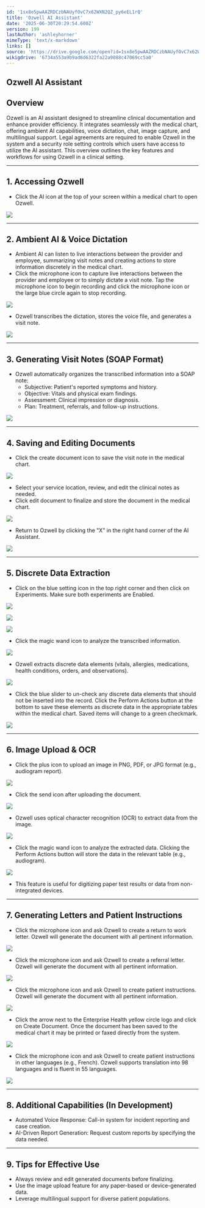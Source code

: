 ```yaml
---
id: '1sx8e5pwAAZRDCzbNAUyfOvC7x62WXN2QZ_py6eEL1rQ'
title: 'Ozwell AI Assistant'
date: '2025-06-30T20:29:54.600Z'
version: 199
lastAuthor: 'ashleyhorner'
mimeType: 'text/x-markdown'
links: []
source: 'https://drive.google.com/open?id=1sx8e5pwAAZRDCzbNAUyfOvC7x62WXN2QZ_py6eEL1rQ'
wikigdrive: '6734a553a9b9ad6d6322fa22a9088c47069cc5a0'
---
```

## Ozwell AI Assistant

## Overview

Ozwell is an AI assistant designed to streamline clinical documentation and enhance provider efficiency. It integrates seamlessly with the medical chart, offering ambient AI capabilities, voice dictation, chat, image capture, and multilingual support. Legal agreements are required to enable Ozwell in the system and a security role setting controls which users have access to utilize the AI assistant. This overview outlines the key features and workflows for using Ozwell in a clinical setting.

___

## 1. Accessing Ozwell

* Click the AI icon at the top of your screen within a medical chart to open Ozwell.

![](../ozwell-ai-assistant.assets/8927a033c81619fe0dfa00da14d01f72.png)

___

## 2. Ambient AI & Voice Dictation

* Ambient AI can listen to live interactions between the provider and employee, summarizing visit notes and creating actions to store information discretely in the medical chart.
* Click the microphone icon to capture live interactions between the provider and employee or to simply dictate a visit note. Tap the microphone icon to begin recording and click the microphone icon or the large blue circle again to stop recording.

![](../ozwell-ai-assistant.assets/b3ad60959b0c8af37036102677da2d50.png)

* Ozwell transcribes the dictation, stores the voice file, and generates a visit note.

![](../ozwell-ai-assistant.assets/0cb002d05cace42b5d94157006f5d59b.png)

___

## 3. Generating Visit Notes (SOAP Format)

* Ozwell automatically organizes the transcribed information into a SOAP note:
    * Subjective: Patient's reported symptoms and history.
    * Objective: Vitals and physical exam findings.
    * Assessment: Clinical impression or diagnosis.
    * Plan: Treatment, referrals, and follow-up instructions.

![](../ozwell-ai-assistant.assets/1277827581d5081144a0347e1b05a0f1.png)

___

## 4. Saving and Editing Documents

* Click the create document icon to save the visit note in the medical chart.

![](../ozwell-ai-assistant.assets/4c1263827bb8d531892f0f1a0907608d.png)

* Select your service location, review, and edit the clinical notes as needed.
* Click edit document to finalize and store the document in the medical chart.

![](../ozwell-ai-assistant.assets/4440183459cd9ff59260024d912205af.png)

* Return to Ozwell by clicking the "X" in the right hand corner of the AI Assistant.

![](../ozwell-ai-assistant.assets/e60cd4f51b5124d6c3715cb3b981fbcb.png)

___

## 5. Discrete Data Extraction

* Click on the blue setting icon in the top right corner and then click on Experiments. Make sure both experiments are Enabled.

![](../ozwell-ai-assistant.assets/bcf759af65fd95798dd5aa7d6b64fdba.png)

![](../ozwell-ai-assistant.assets/f3ec3923df759312cc4e6c2de23113b5.png)

![](../ozwell-ai-assistant.assets/55a0516032703cb463bd4325e9f05d0a.png)

* Click the magic wand icon to analyze the transcribed information.

![](../ozwell-ai-assistant.assets/46ef44ca9f807c2beeace1f624bbdde2.png)

* Ozwell extracts discrete data elements (vitals, allergies, medications, health conditions, orders, and observations).

![](../ozwell-ai-assistant.assets/0eb3a269d88dda2dfd6c70c49c79d9de.png)

* Click the blue slider to un-check any discrete data elements that should not be inserted into the record. Click the Perform Actions button at the bottom to save these elements as discrete data in the appropriate tables within the medical chart. Saved items will change to a green checkmark.

![](../ozwell-ai-assistant.assets/29d4382a1e3a7c94913072463ddebcb1.png)

___

## 6. Image Upload & OCR

* Click the plus icon to upload an image in PNG, PDF, or JPG format (e.g., audiogram report).

![](../ozwell-ai-assistant.assets/5b4d859c485cb418e6659d2a94b9f12e.png)

* Click the send icon after uploading the document.

![](../ozwell-ai-assistant.assets/24b4a831589d14153b6ddd9168121ebb.png)

* Ozwell uses optical character recognition (OCR) to extract data from the image.

![](../ozwell-ai-assistant.assets/0812bd45bc36b0aa8318bb0472d6543b.png)

* Click the magic wand icon to analyze the extracted data. Clicking the Perform Actions button will store the data in the relevant table (e.g., audiogram).

![](../ozwell-ai-assistant.assets/f11a31bb86a0f2f76bd9e769a7c9be74.png)

* This feature is useful for digitizing paper test results or data from non-integrated devices.

___

## 7. Generating Letters and Patient Instructions

* Click the microphone icon and ask Ozwell to create a return to work letter. Ozwell will generate the document with all pertinent information.

![](../ozwell-ai-assistant.assets/a2c689a43959d3e00048af45ba4b556a.png)

* Click the microphone icon and ask Ozwell to create a referral letter. Ozwell will generate the document with all pertinent information.

![](../ozwell-ai-assistant.assets/d8419db76f725d97fc0857da45fc685a.png)

* Click the microphone icon and ask Ozwell to create patient instructions. Ozwell will generate the document with all pertinent information.

![](../ozwell-ai-assistant.assets/9c06f2e017806dffadcb248384ce0f10.png)

* Click the arrow next to the Enterprise Health yellow circle logo and click on Create Document. Once the document has been saved to the medical chart it may be printed or faxed directly from the system.

![](../ozwell-ai-assistant.assets/02fda2269cc1286259e97d3b70bd635b.png)

* Click the microphone icon and ask Ozwell to create patient instructions in other languages (e.g., French). Ozwell supports translation into 98 languages and is fluent in 55 languages.

![](../ozwell-ai-assistant.assets/721a6ab2f33a5fde7cf3c8f99be58724.png)

___

## 8. Additional Capabilities (In Development)

* Automated Voice Response: Call-in system for incident reporting and case creation.
* AI-Driven Report Generation: Request custom reports by specifying the data needed.

___

## 9. Tips for Effective Use

* Always review and edit generated documents before finalizing.
* Use the image upload feature for any paper-based or device-generated data.
* Leverage multilingual support for diverse patient populations.
